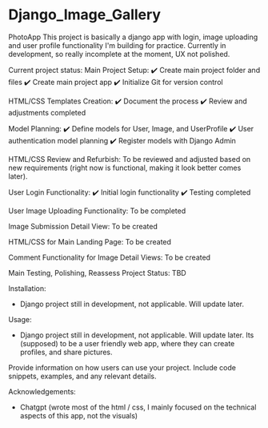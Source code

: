 # Django_Image_Gallery
PhotoApp
This project is basically a django app with login, image uploading and user profile functionality I'm building for practice.
Currently in development, so really incomplete at the moment, UX not polished.

Current project status:
Main Project Setup:
✔️ Create main project folder and files
✔️ Create main project app
✔️ Initialize Git for version control

HTML/CSS Templates Creation:
✔️ Document the process
✔️ Review and adjustments completed

Model Planning:
✔️ Define models for User, Image, and UserProfile
✔️ User authentication model planning
✔️ Register models with Django Admin

HTML/CSS Review and Refurbish:
To be reviewed and adjusted based on new requirements (right now is functional, making it look better comes later).

User Login Functionality:
✔️ Initial login functionality
✔️ Testing completed

User Image Uploading Functionality:
To be completed

Image Submission Detail View:
To be created

HTML/CSS for Main Landing Page:
To be created

Comment Functionality for Image Detail Views:
To be created

Main Testing, Polishing, Reassess Project Status:
TBD



Installation:
- Django project still in development, not applicable. Will update later.

Usage:
- Django project still in development, not applicable. Will update later. Its (supposed) to be a user friendly web app, where they can create profiles, and share pictures.

Provide information on how users can use your project. Include code snippets, examples, and any relevant details.

Acknowledgements:
- Chatgpt (wrote most of the html / css, I mainly focused on the technical aspects of this app, not the visuals)
